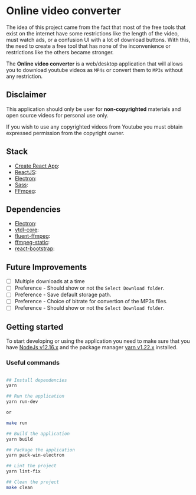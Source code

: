 # Online video converter

The idea of this project came from the fact that most of the free tools that exist on the internet have some restrictions like the length of the video, must watch ads, or a confusion UI with a lot of download buttons. With this, the need to create a free tool that has none of the inconvenience or restrictions like the others became stronger.

The **Online video converter** is a web/desktop application that will allows you to download youtube videos as `MP4s` or convert them to `MP3s` without any restriction.

## Disclaimer

This application should only be user for **non-copyrighted** materials and open source videos for personal use only.

If you wish to use any copyrighted videos from Youtube you must obtain expressed permission from the copyright owner.

## Stack

- [Create React App]():
- [ReactJS]():
- [Electron]():
- [Sass]():
- [FFmpeg]():

## Dependencies

- [Electron]():
- [ytdl-core]():
- [fluent-ffmpeg]():
- [ffmpeg-static]():
- [react-bootstrap]():

## Future Improvements

- [ ] Multiple downloads at a time
- [ ] Preference - Should show or not the `Select Download folder`.
- [ ] Preference - Save default storage path.
- [ ] Preference - Choice of bitrate for convertion of the MP3s files.
- [ ] Preference - Should show or not the `Select Download folder`.

## Getting started

To start developing or using the application you need to make sure that you have [NodeJs v12.16.x](https://nodejs.org/dist/latest-v12.x/node-v12.16.2-x64.msi) and the package manager [yarn v1.22.x](https://classic.yarnpkg.com/en/docs/install#windows-stable) installed.

### Useful commands

```bash

## Install dependencies
yarn

## Run the application
yarn run-dev

or

make run

## Build the application
yarn build

## Package the application
yarn pack-win-electron

## Lint the project
yarn lint-fix

## Clean the project
make clean
```
